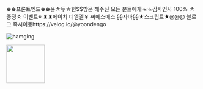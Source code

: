 ♚♚프론트엔드♚♚윤☆두☆현$$방문 해주신 모든 분들에게☜☜감사인사 100% ☆증정☆ 이벤트※ ♜♜에이치 티엠엘￥ 씨에스에스 §§자바§§★스크립트★@@@ 블로그 즉시이동https://velog.io/@yoondengo

![hamging](https://i.pinimg.com/originals/45/f9/5b/45f95bc808e40bafb40bb4145ac01c14.jpg#style=max-width:100px;)

<img align="left" style = "width : 100px" src="https://i.pinimg.com/originals/45/f9/5b/45f95bc808e40bafb40bb4145ac01c14.jp"/>
